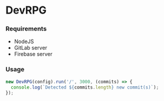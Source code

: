 # DevRPG

### Requirements
- NodeJS
- GitLab server
- Firebase server

### Usage

```js
new DevRPG(config).run('/', 3000, (commits) => {
  console.log(`Detected ${commits.length} new commit(s)`);
});
```